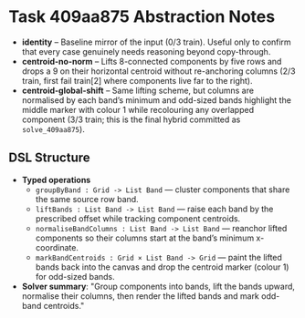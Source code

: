 # Task 409aa875 Abstraction Notes

- **identity** – Baseline mirror of the input (0/3 train). Useful only to confirm that every case genuinely needs reasoning beyond copy-through.
- **centroid-no-norm** – Lifts 8-connected components by five rows and drops a 9 on their horizontal centroid without re-anchoring columns (2/3 train, first fail train[2] where components live far to the right).
- **centroid-global-shift** – Same lifting scheme, but columns are normalised by each band’s minimum and odd-sized bands highlight the middle marker with colour 1 while recolouring any overlapped component (3/3 train; this is the final hybrid committed as `solve_409aa875`).

## DSL Structure
- **Typed operations**
  - `groupByBand : Grid -> List Band` — cluster components that share the same source row band.
  - `liftBands : List Band -> List Band` — raise each band by the prescribed offset while tracking component centroids.
  - `normaliseBandColumns : List Band -> List Band` — reanchor lifted components so their columns start at the band’s minimum x-coordinate.
  - `markBandCentroids : Grid × List Band -> Grid` — paint the lifted bands back into the canvas and drop the centroid marker (colour 1) for odd-sized bands.
- **Solver summary**: "Group components into bands, lift the bands upward, normalise their columns, then render the lifted bands and mark odd-band centroids."
